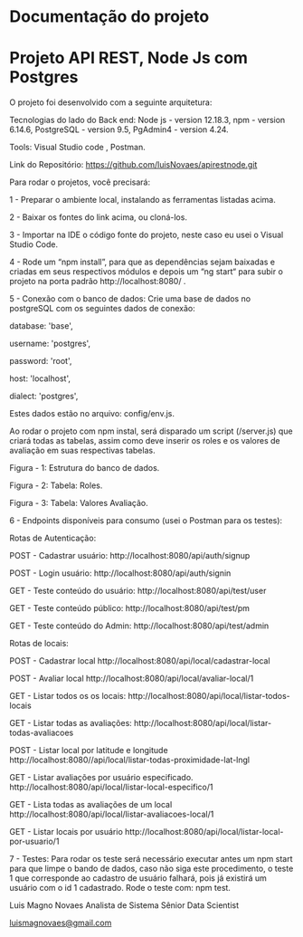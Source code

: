 # Documentação do projeto 


# Projeto API REST,  Node Js com Postgres

O projeto foi desenvolvido com a seguinte arquitetura:

Tecnologias do lado do Back end:
Node js - version 12.18.3,
npm - version 6.14.6,
PostgreSQL - version 9.5,
PgAdmin4 - version 4.24.

Tools:
Visual Studio code ,
Postman.

Link do Repositório: https://github.com/luisNovaes/apirestnode.git

Para rodar o projetos, você precisará:

1 - Preparar o ambiente local, instalando as ferramentas listadas acima. 

2 - Baixar os fontes do link acima, ou cloná-los.

3 - Importar na IDE o código fonte do projeto, neste caso eu usei o  Visual Studio Code. 

4 - Rode um “npm install”, para que as dependências sejam baixadas e criadas em  seus respectivos módulos e depois um “ng start“ para subir o projeto na porta padrão http://localhost:8080/ .

5 - Conexão com o banco de dados:
Crie uma base de dados no postgreSQL com os seguintes dados de conexão:

 database: 'base',
 
 username: 'postgres',
 
 password: 'root',
 
 host: 'localhost',
 
 dialect: 'postgres',
 
Estes dados estão no arquivo: config/env.js.


Ao rodar o projeto com npm instal, será disparado um script (/server.js) que criará todas as tabelas, assim como deve inserir os roles e os valores de avaliação em suas respectivas tabelas.


Figura - 1: Estrutura do banco de dados.


Figura - 2: Tabela: Roles.


Figura - 3: Tabela: Valores Avaliação.


6 - Endpoints disponíveis para consumo (usei o Postman para os testes):

Rotas de Autenticação:

POST - Cadastrar usuário: 
http://localhost:8080/api/auth/signup

POST - Login usuário: 
http://localhost:8080/api/auth/signin 

GET - Teste conteúdo do usuário: 
http://localhost:8080/api/test/user

GET - Teste conteúdo público: 
http://localhost:8080/api/test/pm

GET - Teste conteúdo do Admin: 
http://localhost:8080/api/test/admin

Rotas de locais:

POST - Cadastrar local
http://localhost:8080/api/local/cadastrar-local

POST - Avaliar local
http://localhost:8080/api/local/avaliar-local/1 

GET - Listar todos os os locais: 
http://localhost:8080/api/local/listar-todos-locais

GET - Listar todas as avaliações: 
http://localhost:8080/api/local/listar-todas-avaliacoes

POST - Listar local por latitude e longitude
http://localhost:8080//api/local/listar-todas-proximidade-lat-lngl 

GET - Listar avaliações por usuário especificado.
http://localhost:8080/api/local/listar-local-especifico/1

GET - Lista todas as avaliações de um local 
http://localhost:8080/api/local/listar-avaliacoes-local/1


GET - Listar locais por usuário
http://localhost:8080/api/local/listar-local-por-usuario/1

7 - Testes:
Para rodar os teste será necessário executar antes um npm start para que limpe o bando de dados, caso não siga este procedimento, o teste 1 que corresponde ao cadastro de usuário falhará, pois já existirá um usuário com o id 1 cadastrado. 
Rode o teste com: npm test.



Luis Magno Novaes
Analista de Sistema Sênior 
Data Scientist

luismagnovaes@gmail.com

